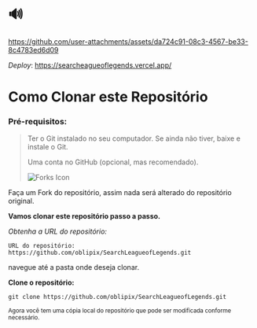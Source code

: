 # 🔊





https://github.com/user-attachments/assets/da724c91-08c3-4567-be33-8c4783ed6d09








   _Deploy_:
 https://searcheagueoflegends.vercel.app/




# Como Clonar este Repositório

>
### Pré-requisitos:


> Ter o Git instalado no seu computador.
> Se ainda não tiver, baixe e instale o Git.
>
> Uma conta no GitHub (opcional, mas recomendado).
>
><img src="https://img.shields.io/badge/-Forks-lightgrey?logo=github&logoColor=white&style=social" alt="Forks Icon"/>
Faça um Fork do repositório, assim nada será alterado do repositório original.



**Vamos clonar este repositório passo a passo.**

_Obtenha a URL do repositório:_

`URL do repositório: https://github.com/oblipix/SearchLeagueofLegends.git`




navegue até a pasta onde deseja clonar.


**Clone o repositório:**

`git clone https://github.com/oblipix/SearchLeagueofLegends.git`


<sub> Agora você tem uma cópia local do repositório que pode ser modificada conforme necessário. </sub>





